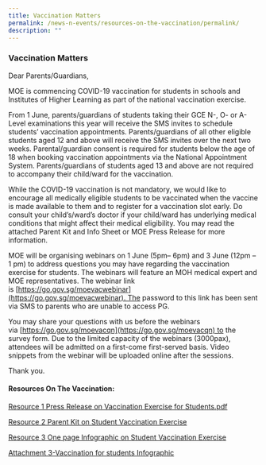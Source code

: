 ```yaml
---
title: Vaccination Matters
permalink: /news-n-events/resources-on-the-vaccination/permalink/
description: ""
---
```

### Vaccination Matters

Dear Parents/Guardians,

MOE is commencing COVID-19 vaccination for students in schools and Institutes of Higher Learning as part of the national vaccination exercise. 

From 1 June, parents/guardians of students taking their GCE N-, O- or A-Level examinations this year will receive the SMS invites to schedule students’ vaccination appointments. Parents/guardians of all other eligible students aged 12 and above will receive the SMS invites over the next two weeks. Parental/guardian consent is required for students below the age of 18 when booking vaccination appointments via the National Appointment System. Parents/guardians of students aged 13 and above are not required to accompany their child/ward for the vaccination.

While the COVID-19 vaccination is not mandatory, we would like to encourage all medically eligible students to be vaccinated when the vaccine is made available to them and to register for a vaccination slot early. Do consult your child’s/ward’s doctor if your child/ward has underlying medical conditions that might affect their medical eligibility. You may read the attached Parent Kit and Info Sheet or MOE Press Release for more information.

MOE will be organising webinars on 1 June (5pm– 6pm) and 3 June (12pm – 1 pm) to address questions you may have regarding the vaccination exercise for students. The webinars will feature an MOH medical expert and MOE representatives. The webinar link is [https://go.gov.sg/moevacwebinar](https://go.gov.sg/moevacwebinar). The password to this link has been sent via SMS to parents who are unable to access PG.

You may share your questions with us before the webinars via [https://go.gov.sg/moevacqn](https://go.gov.sg/moevacqn) to the survey form. Due to the limited capacity of the webinars (3000pax), attendees will be admitted on a first-come first-served basis. Video snippets from the webinar will be uploaded online after the sessions.

Thank you.


#### Resources On The Vaccination:

[Resource 1 Press Release on Vaccination Exercise for Students.pdf](/files/Resource%201%20Press%20Release%20on%20Vaccination%20Exercise%20for%20Students.pdf)

[Resource 2 Parent Kit on Student Vaccination Exercise](/files/Resource%202%20Parent%20Kit%20on%20Student%20Vaccination%20Exercise%20(1).pdf)

[Resource 3 One page Infographic on Student Vaccination Exercise ](/files/Resource%203%20One%20page%20Infographic%20on%20Student%20Vaccination%20Exercise%20(1).pdf)

[Attachment 3-Vaccination for students Infographic](/files/Attachment%203-Vaccination%20for%20students%20Infographic.pdf)